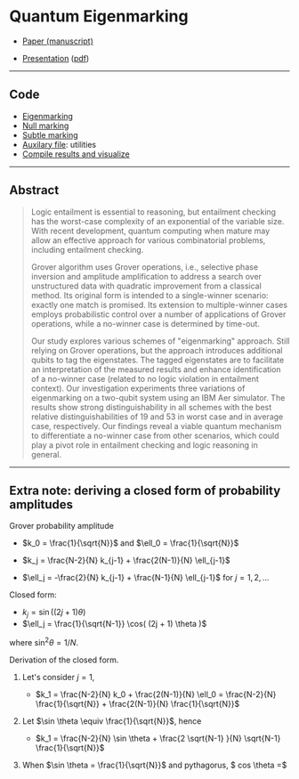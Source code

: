 # Quantum Eigenmarking

* [Paper (manuscript)](https://github.com/tatpongkatanyukul/Publication/blob/main/QEigenMarking/ArXiv_view.pdf)

* [Presentation](https://github.com/tatpongkatanyukul/Publication/blob/main/QEigenMarking/EigenmarkingV4_8min.pptx) ([pdf](https://github.com/tatpongkatanyukul/Publication/blob/main/QEigenMarking/PresentationEigenmarkingV4_12Slides.pdf))

----

## Code

* [Eigenmarking](https://github.com/tatpongkatanyukul/Publication/blob/main/EigenMark_pub.ipynb)
* [Null marking](https://github.com/tatpongkatanyukul/Publication/blob/main/NullMark_pub.ipynb)
* [Subtle marking](https://github.com/tatpongkatanyukul/Publication/blob/main/SubtleMark_pub.ipynb)
* [Auxilary file](https://github.com/tatpongkatanyukul/Publication/blob/main/QLEAuxV2_pub.py): utilities
* [Compile results and visualize](https://mozart.en.kku.ac.th:8443/user/tatpong@kku.ac.th/lab/tree/Y2024/QMark/QSearchResultsV1.ipynb)

---

## Abstract

> Logic entailment is essential to reasoning, but entailment checking has the worst-case complexity of an exponential of the variable size. With recent development, quantum computing when mature may allow an effective approach for various combinatorial problems, including entailment checking.
>
> Grover algorithm uses Grover operations, i.e., selective phase inversion and amplitude amplification to address a search over unstructured data with quadratic improvement from a classical method. Its original form is intended to a single-winner scenario: exactly one match is promised. Its extension to multiple-winner cases employs probabilistic control over a number of applications of Grover operations, while a no-winner case is determined by time-out.
> 
> Our study explores various schemes of "eigenmarking" approach.
> Still relying on Grover operations, but the approach introduces additional qubits to tag the eigenstates. The tagged eigenstates are to facilitate an interpretation of the measured results and enhance identification of a no-winner case (related to no logic violation in entailment context).
> Our investigation experiments three variations of eigenmarking on a two-qubit system using an IBM Aer simulator. The results show strong distinguishability in all schemes with the best relative distinguishabilities of 19 and 53 in worst case and in average case, respectively. Our findings reveal a viable quantum mechanism to differentiate a no-winner case from other scenarios, which could play a pivot role in entailment checking and logic reasoning in general.

---

## Extra note: deriving a closed form of probability amplitudes

Grover probability amplitude
* $k_0 = \frac{1}{\sqrt{N}}$ and $\ell_0 = \frac{1}{\sqrt{N}}$

* $k_j = \frac{N-2}{N} k_{j-1} + \frac{2(N-1)}{N} \ell_{j-1}$

* $\ell_j = -\frac{2}{N} k_{j-1} + \frac{N-1}{N} \ell_{j-1}$ for $j=1,2,\ldots$

Closed form:
* $k_j = \sin( (2 j + 1) \theta )$
* $\ell_j = \frac{1}{\sqrt{N-1}} \cos( (2j + 1) \theta )$

where $\sin^2 \theta = 1/N$.

Derivation of the closed form.
1. Let's consider $j=1$,

   * $k_1 = \frac{N-2}{N} k_0 + \frac{2(N-1)}{N} \ell_0 = \frac{N-2}{N} \frac{1}{\sqrt{N}} + \frac{2(N-1)}{N} \frac{1}{\sqrt{N}}$

3. Let $\sin \theta \equiv \frac{1}{\sqrt{N}}$, hence

   * $k_1 = \frac{N-2}{N} \sin \theta + \frac{2 \sqrt{N-1} }{N} \sqrt{N-1} \frac{1}{\sqrt{N}}$
   
4. When $\sin \theta = \frac{1}{\sqrt{N}}$ and pythagorus, $ cos \theta =$ 
